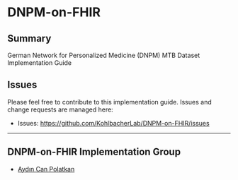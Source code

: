 # DNPM-on-FHIR

Summary
-------
German Network for Personalized Medicine (DNPM) MTB Dataset Implementation Guide

Issues
------
Please feel free to contribute to this implementation guide. Issues and change requests are managed here:
* Issues: https://github.com/KohlbacherLab/DNPM-on-FHIR/issues
------
DNPM-on-FHIR Implementation Group
------
* [Aydın Can Polatkan](mailto:aydin-can.polatkan@uni-tuebingen.de)